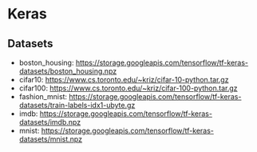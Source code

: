 # Keras

## Datasets

* boston_housing: https://storage.googleapis.com/tensorflow/tf-keras-datasets/boston_housing.npz
* cifar10: https://www.cs.toronto.edu/~kriz/cifar-10-python.tar.gz
* cifar100: https://www.cs.toronto.edu/~kriz/cifar-100-python.tar.gz
* fashion_mnist: https://storage.googleapis.com/tensorflow/tf-keras-datasets/train-labels-idx1-ubyte.gz
* imdb: https://storage.googleapis.com/tensorflow/tf-keras-datasets/imdb.npz
* mnist: https://storage.googleapis.com/tensorflow/tf-keras-datasets/mnist.npz